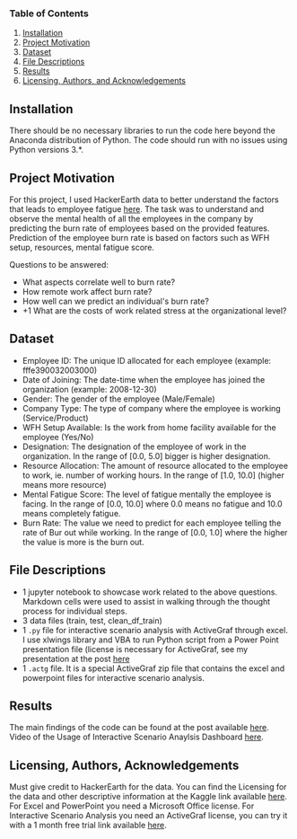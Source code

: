### Table of Contents

1. [Installation](#installation)
2. [Project Motivation](#motivation)
3. [Dataset](#dataset)
4. [File Descriptions](#files)
5. [Results](#results)
6. [Licensing, Authors, and Acknowledgements](#licensing)

## Installation <a name="installation"></a>

There should be no necessary libraries to run the code here beyond the Anaconda distribution of Python.  The code should run with no issues using Python versions 3.*.

## Project Motivation<a name="motivation"></a>

For this project, I used HackerEarth data to better understand the factors that leads to employee fatigue [here](https://www.hackerearth.com/challenges/competitive/hackerearth-machine-learning-challenge-predict-burnout-rate/). The task was to understand and observe the mental health of all the employees in the company by predicting the burn rate of employees based on the provided features. Prediction of the employee burn rate is based on factors such as WFH setup, resources, mental fatigue score.

Questions to be answered:
- What aspects correlate well to burn rate?
- How remote work affect burn rate?
- How well can we predict an individual's burn rate? 
- +1 What are the costs of work related stress at the organizational level? 

## Dataset<a name="dataset"></a>

- Employee ID: The unique ID allocated for each employee (example: fffe390032003000)
- Date of Joining: The date-time when the employee has joined the organization (example: 2008-12-30)
- Gender: The gender of the employee (Male/Female)
- Company Type: The type of company where the employee is working (Service/Product)
- WFH Setup Available: Is the work from home facility available for the employee (Yes/No)
- Designation: The designation of the employee of work in the organization. In the range of [0.0, 5.0] bigger is higher designation.
- Resource Allocation: The amount of resource allocated to the employee to work, ie. number of working hours. In the range of [1.0, 10.0] (higher means more resource)
- Mental Fatigue Score: The level of fatigue mentally the employee is facing. In the range of [0.0, 10.0] where 0.0 means no fatigue and 10.0 means completely fatigue.
- Burn Rate: The value we need to predict for each employee telling the rate of Bur out while working. In the range of [0.0, 1.0] where the higher the value is more is the burn out.


## File Descriptions <a name="files"></a>

- 1 jupyter notebook to showcase work related to the above questions. Markdown cells were used to assist in walking through the thought process for individual steps.  
- 3 data files (train, test, clean_df_train)
- 1 `.py` file for interactive scenario analysis with ActiveGraf through excel. I use xlwings library and VBA to run Python script from a Power Point presentation file (license is necessary for ActiveGraf, see my presentation at the post [here](https://medium.com/@bernadett.kepenyes/your-highest-cost-employee-burn-out-7667cb0d5763)
- 1 `.actg` file. It is a special ActiveGraf zip file that contains the excel and powerpoint files for interactive scenario analysis.

## Results<a name="results"></a>

The main findings of the code can be found at the post available [here](https://medium.com/@bernadett.kepenyes/your-highest-cost-employee-burn-out-7667cb0d5763).
Video of the Usage of Interactive Scenario Anaylsis Dashboard [here](https://www.youtube.com/watch?v=pXh80liczFo).

## Licensing, Authors, Acknowledgements<a name="licensing"></a>

Must give credit to HackerEarth for the data.  You can find the Licensing for the data and other descriptive information at the Kaggle link available [here](https://www.kaggle.com/blurredmachine/are-your-employees-burning-out/metadata).
For Excel and PowerPoint you need a Microsoft Office license. 
For Interactive Scenario Analysis you need an ActiveGraf license, you can try it with a 1 month free trial link available [here](https://activegraf.com/get-activegraf).
 
